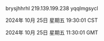 brysjhhrhl 219.139.199.238 yqqlmgsycl

2024年 10月 25日 星期五 19:30:01 CST

2024年 10月 25日 星期五 11:30:01 GMT
